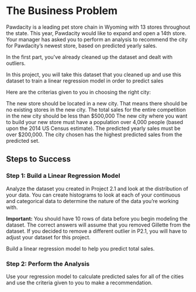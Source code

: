 <h1>The Business Problem</h1>
Pawdacity is a leading pet store chain in Wyoming with 13 stores throughout the state. This year, Pawdacity would like to expand and open a 14th store. Your manager has asked you to perform an analysis to recommend the city for Pawdacity’s newest store, based on predicted yearly sales.

In the first part, you've already cleaned up the dataset and dealt with outliers.

In this project, you will take this dataset that you cleaned up and use this dataset to train a linear regression model in order to predict sales

Here are the criterias given to you in choosing the right city:

The new store should be located in a new city. That means there should be no existing stores in the new city.
The total sales for the entire competition in the new city should be less than $500,000
The new city where you want to build your new store must have a population over 4,000 people (based upon the 2014 US Census estimate).
The predicted yearly sales must be over $200,000.
The city chosen has the highest predicted sales from the predicted set.
<h2>Steps to Success</h2>
<h3>Step 1: Build a Linear Regression Model</h3>
Analyze the dataset you created in Project 2.1 and look at the distribution of your data. You can create histograms to look at each of your continuous and categorical data to determine the nature of the data you’re working with.

<b>Important:</b> You should have 10 rows of data before you begin modeling the dataset. The correct answers will assume that you removed Gillette from the dataset. If you decided to remove a different outlier in P2.1, you will have to adjust your dataset for this project.

Build a linear regression model to help you predict total sales.

<h3>Step 2: Perform the Analysis</h3>
Use your regression model to calculate predicted sales for all of the cities and use the criteria given to you to make a recommendation.
